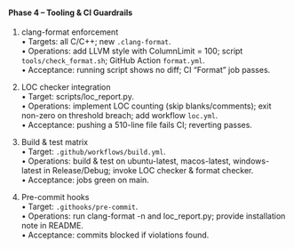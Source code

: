 #### Phase 4 – Tooling & CI Guardrails
1. clang-format enforcement  
   • Targets: all C/C++; new `.clang-format`.  
   • Operations: add LLVM style with ColumnLimit = 100; script `tools/check_format.sh`; GitHub Action `format.yml`.  
   • Acceptance: running script shows no diff; CI “Format” job passes.

2. LOC checker integration  
   • Target: scripts/loc_report.py.  
   • Operations: implement LOC counting (skip blanks/comments); exit non-zero on threshold breach; add workflow `loc.yml`.  
   • Acceptance: pushing a 510-line file fails CI; reverting passes.

3. Build & test matrix  
   • Target: `.github/workflows/build.yml`.  
   • Operations: build & test on ubuntu-latest, macos-latest, windows-latest in Release/Debug; invoke LOC checker & format checker.  
   • Acceptance: jobs green on main.

4. Pre-commit hooks  
   • Target: `.githooks/pre-commit`.  
   • Operations: run clang-format -n and loc_report.py; provide installation note in README.  
   • Acceptance: commits blocked if violations found.